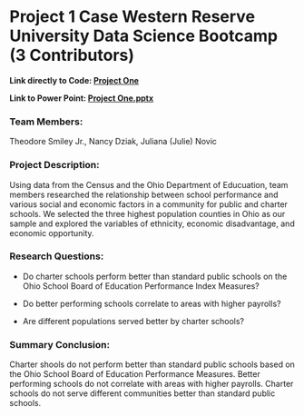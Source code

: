 # **Project 1 Case Western Reserve University Data Science Bootcamp (3 Contributors)**

**Link directly to Code: [Project One](TeamScholasticCrush.ipynb)**

**Link to Power Point: [Project One.pptx](TeamScholasticCrush.pptx)**


### **Team Members:** 
Theodore Smiley Jr., Nancy Dziak, Juliana (Julie) Novic

### **Project Description:**  
Using data from the Census and the Ohio Department of Educuation, team members  researched the relationship between school performance and various social and economic factors in a community for public and charter schools.  We selected the three highest population counties in Ohio as our sample and explored the variables of ethnicity, economic disadvantage, and economic opportunity.  

### **Research Questions:**
* Do charter schools perform better than standard public schools on the Ohio School Board of Education Performance Index Measures?

* Do better performing schools correlate to areas with higher payrolls?

* Are different populations served better by charter schools?

### **Summary Conclusion:** 
Charter shools do not perform better than standard public schools based on the Ohio School Board of Education Performance Measures. Better performing schools do not correlate with areas with higher payrolls.  Charter schools do not serve different communities better than standard public schools.  
